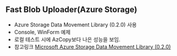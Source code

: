 ## Fast Blob Uploader(Azure Storage) 
- Azure Storage Data Movement Library (0.2.0) 사용
- Console, WinForm 예제
- 로컬 테스트 시에 AzCopy보다 나은 성능을 보임.
- 참고링크 [Microsoft Azure Storage Data Movement Library (0.2.0)](https://github.com/Azure/azure-storage-net-data-movement)
